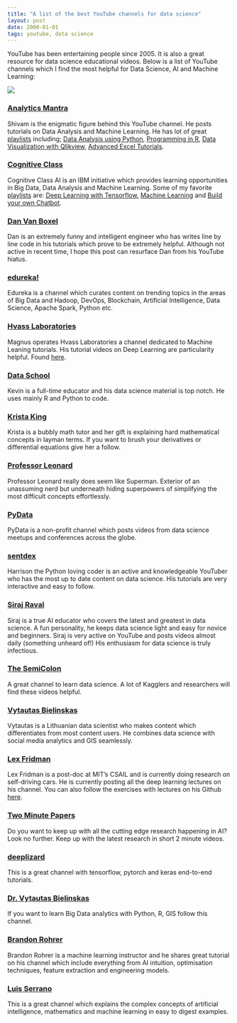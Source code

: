 ```yaml
---
title: "A list of the best YouTube channels for data science"
layout: post
date: 2000-01-01
tags: youtube, data science
---
```



YouTube has been entertaining people since 2005. It is also a great resource for
data science educational videos. Below is a list of YouTube channels which I
find the most helpful for Data Science, AI and Machine Learning:

![](https://cdn-images-1.medium.com/max/800/1*yz9DRA5RQXsAATsZ7JxIXw.jpeg)

### [Analytics Mantra](https://www.youtube.com/channel/UCZaKowOEYNSHO3eZHSbJzJw/featured)

Shivam is the enigmatic figure behind this YouTube channel. He posts tutorials
on Data Analysis and Machine Learning. He has lot of great
[playlists](https://www.youtube.com/channel/UCZaKowOEYNSHO3eZHSbJzJw/playlists) including; [Data Analysis using
Python](https://www.youtube.com/watch?v=4LNplOiFH1o&list=PLWZYGW9fHdEIDeI2EmfXyHeyq1rqWTJ_Y),
[Programming in
R](https://www.youtube.com/watch?v=uU40dcPzNdg&list=PLWZYGW9fHdELfONbeldfXN2zhx__FGNHl),
[Data Visualization with
Qlikview](https://www.youtube.com/watch?v=gbhcJEOiFwE&list=PLWZYGW9fHdEKcF0PHGgP36tiwRvBQ7QZQ),
[Advanced Excel
Tutorials](https://www.youtube.com/watch?v=qWEIOT6h-LY&list=PLWZYGW9fHdEJHWPKLclQ5aQhUeMzrAVhH).

### [Cognitive Class](https://www.youtube.com/user/TheBigDataUniversity/featured)

Cognitive Class AI is an IBM initiative which provides learning opportunities in
Big Data, Data Analysis and Machine Learning. Some of my favorite
[playlists](https://www.youtube.com/user/TheBigDataUniversity/playlists) are: [Deep Learning with
Tensorflow,](https://www.youtube.com/playlist?list=PL-XeOa5hMEYxNzHM7YLRjIwE1k3VQpqEh)
[Machine
Learning](https://www.youtube.com/watch?v=eiNFub2yags&list=PL-XeOa5hMEYz7xMckkUL8w2EKzM3TDrON)
and [Build your own
Chatbot](https://www.youtube.com/watch?v=6_l9Zxt4UL4&list=PL-XeOa5hMEYwOlGWMx-uVUpcKeJRggiv5).

### [Dan Van Boxel](https://www.youtube.com/channel/UC6tnRFKGiq1DlybcqP5rZ7A)

Dan is an extremely funny and intelligent engineer who has writes line by line
code in his tutorials which prove to be extremely helpful. Although not active
in recent time, I hope this post can resurface Dan from his YouTube hiatus.

### [edureka!](https://www.youtube.com/user/edurekaIN/featured)

Edureka is a channel which curates content on trending topics in the areas of
Big Data and Hadoop, DevOps, Blockchain, Artificial Intelligence, Data Science,
Apache Spark, Python etc.

### [Hvass Laboratories](https://www.youtube.com/user/hvasslabs/featured)

Magnus operates Hvass Laboratories a channel dedicated to Machine Leaning
tutorials. His tutorial videos on Deep Learning are particularity helpful. Found
[here](https://www.youtube.com/watch?v=Otr-epDknd0&list=PL9Hr9sNUjfsmEu1ZniY0XpHSzl5uihcXZ).

### [Data School](https://www.youtube.com/channel/UCnVzApLJE2ljPZSeQylSEyg)

Kevin is a full-time educator and his data science material is top notch. He
uses mainly R and Python to code.

### [Krista King](https://www.youtube.com/channel/UCUDlvPp1MlnegYXOXzj7DEQ)

Krista is a bubbly math tutor and her gift is explaining hard mathematical
concepts in layman terms. If you want to brush your derivatives or differential
equations give her a follow.

### [Professor Leonard](https://www.youtube.com/user/professorleonard57/featured)

Professor Leonard really does seem like Superman. Exterior of an unassuming nerd
but underneath hiding superpowers of simplifying the most difficult concepts
effortlessly.

### [PyData](https://www.youtube.com/channel/UCOjD18EJYcsBog4IozkF_7w)

PyData is a non-profit channel which posts videos from data science meetups and
conferences across the globe.

### [sentdex](https://www.youtube.com/channel/UCfzlCWGWYyIQ0aLC5w48gBQ)

Harrison the Python loving coder is an active and knowledgeable YouTuber who has
the most up to date content on data science. His tutorials are very interactive
and easy to follow.

### [Siraj Raval](https://www.youtube.com/channel/UCWN3xxRkmTPmbKwht9FuE5A)

Siraj is a true AI educator who covers the latest and greatest in data science.
A fun personality, he keeps data science light and easy for novice and
beginners. Siraj is very active on YouTube and posts videos almost daily
(something unheard of!) His enthusiasm for data science is truly infectious.

### [The SemiColon](https://www.youtube.com/channel/UCwB7HrnRlOfasrbCJoiZ9Lg/videos)

A great channel to learn data science. A lot of Kagglers and researchers will
find these videos helpful.

### [Vytautas Bielinskas](https://www.youtube.com/user/vb100LT/featured)

Vytautas is a Lithuanian data scientist who makes content which differentiates
from most content users. He combines data science with social media analytics
and GIS seamlessly.

### [Lex Fridman](https://www.youtube.com/channel/UCSHZKyawb77ixDdsGog4iWA)

Lex Fridman is a post-doc at MIT’s CSAIL and is currently doing research on
self-driving cars. He is currently posting all the deep learning lectures on his
channel. You can also follow the exercises with lectures on his Github
[here](https://github.com/lexfridman/mit-deep-learning). 

### [Two Minute Papers](https://www.youtube.com/channel/UCbfYPyITQ-7l4upoX8nvctg)

Do you want to keep up with all the cutting edge research happening in AI? Look
no further. Keep up with the latest research in short 2 minute videos. 

### [deeplizard](https://www.youtube.com/channel/UC4UJ26WkceqONNF5S26OiVw)

This is a great channel with tensorflow, pytorch and keras end-to-end tutorials.

### [Dr. Vytautas Bielinskas](https://www.youtube.com/user/vb100LT/featured)

If you want to learn Big Data analytics with Python, R, GIS follow this channel.

### [Brandon Rohrer](https://www.youtube.com/user/BrandonRohrer/videos)

Brandon Rohrer is a machine learning instructor and he shares great tutorial on
his channel which include everything from AI intuition, optimisation techniques,
feature extraction and engineering models.

### [Luis Serrano](https://www.youtube.com/channel/UCgBncpylJ1kiVaPyP-PZauQ/featured)

This is a great channel which explains the complex concepts of artificial
intelligence, mathematics and machine learning in easy to digest examples.

